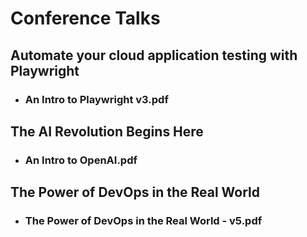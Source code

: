 # Conference Talks

## Automate your cloud application testing with Playwright
- ### An Intro to Playwright v3.pdf

## The AI Revolution Begins Here
- ### An Intro to OpenAI.pdf

## The Power of DevOps in the Real World
- ### The Power of DevOps in the Real World - v5.pdf
